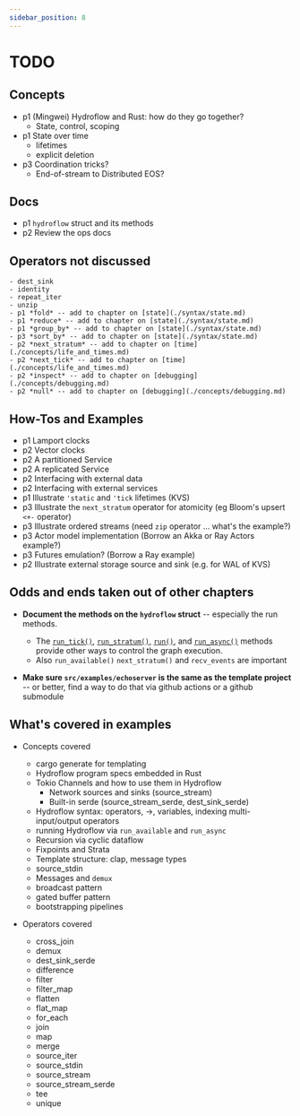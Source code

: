 ```yaml
---
sidebar_position: 8
---
```


# TODO

## Concepts
- p1 (Mingwei) Hydroflow and Rust: how do they go together?
    - State, control, scoping
- p1 State over time
    - lifetimes
    - explicit deletion
- p3 Coordination tricks?
    - End-of-stream to Distributed EOS?

## Docs
- p1 `hydroflow` struct and its methods
- p2 Review the ops docs

## Operators not discussed
    - dest_sink
    - identity
    - repeat_iter
    - unzip
    - p1 *fold* -- add to chapter on [state](./syntax/state.md)
    - p1 *reduce* -- add to chapter on [state](./syntax/state.md)
    - p1 *group_by* -- add to chapter on [state](./syntax/state.md)
    - p3 *sort_by* -- add to chapter on [state](./syntax/state.md)
    - p2 *next_stratum* -- add to chapter on [time](./concepts/life_and_times.md)
    - p2 *next_tick* -- add to chapter on [time](./concepts/life_and_times.md)
    - p2 *inspect* -- add to chapter on [debugging](./concepts/debugging.md)
    - p2 *null* -- add to chapter on [debugging](./concepts/debugging.md)

## How-Tos and Examples
- p1 Lamport clocks
- p2 Vector clocks
- p2 A partitioned Service
- p2 A replicated Service
- p2 Interfacing with external data
- p2 Interfacing with external services
- p1 Illustrate `'static` and `'tick` lifetimes (KVS)
- p3 Illustrate the `next_stratum` operator for atomicity (eg Bloom's upsert `<+-` operator)
- p3 Illustrate ordered streams (need `zip` operator ... what's the example?)
- p3 Actor model implementation (Borrow an Akka or Ray Actors example?)
- p3 Futures emulation? (Borrow a Ray example)
- p2 Illustrate external storage source and sink (e.g. for WAL of KVS)

## Odds and ends taken out of other chapters
- **Document the methods on the `hydroflow` struct** -- especially the run methods.
    -  The [`run_tick()`](https://hydro-project.github.io/hydroflow/doc/hydroflow/scheduled/graph/struct.Hydroflow.html#method.run_tick), [`run_stratum()`](https://hydro-project.github.io/hydroflow/doc/hydroflow/scheduled/graph/struct.Hydroflow.html#method.run_stratum), [`run()`](https://hydro-project.github.io/hydroflow/doc/hydroflow/scheduled/graph/struct.Hydroflow.html#method.run), and [`run_async()`](https://hydro-project.github.io/hydroflow/doc/hydroflow/scheduled/graph/struct.Hydroflow.html#method.run_async) methods provide other ways to control the graph execution.
    - Also `run_available()` `next_stratum()` and `recv_events` are important

- **Make sure `src/examples/echoserver` is the same as the template project** -- or better, find a way to do that via github actions or a github submodule

## What's covered in examples
- Concepts covered
    - cargo generate for templating
    - Hydroflow program specs embedded in Rust
    - Tokio Channels and how to use them in Hydroflow
        - Network sources and sinks (source_stream)
        - Built-in serde (source_stream_serde, dest_sink_serde)
    - Hydroflow syntax: operators, ->, variables, indexing multi-input/output operators
    - running Hydroflow via `run_available` and `run_async`
    - Recursion via cyclic dataflow
    - Fixpoints and Strata
    - Template structure: clap, message types
    - source_stdin
    - Messages and `demux`
    - broadcast pattern
    - gated buffer pattern
    - bootstrapping pipelines

- Operators covered
    - cross_join
    - demux
    - dest_sink_serde
    - difference
    - filter
    - filter_map
    - flatten
    - flat_map
    - for_each
    - join
    - map
    - merge
    - source_iter
    - source_stdin
    - source_stream
    - source_stream_serde
    - tee
    - unique